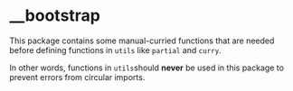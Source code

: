 # __bootstrap

This package contains some manual-curried functions that are needed before defining functions in ``utils`` like ``partial`` and ``curry``.

In other words, functions in ``utils``should **never** be used in this package to prevent errors from circular imports.
